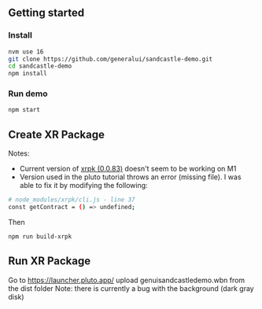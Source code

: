 ## Getting started

### Install

```bash
nvm use 16
git clone https://github.com/generalui/sandcastle-demo.git
cd sandcastle-demo
npm install
```

### Run demo

```bash
npm start
```

## Create XR Package

Notes:

- Current version of [xrpk (0.0.83)](https://github.com/webaverse/xrpk/issues/1) doesn't seem to be working on M1
- Version used in the pluto tutorial throws an error (missing file). I was able to fix it by modifying the following:

```bash
# node_modules/xrpk/cli.js - line 37
const getContract = () => undefined;
```

Then

```bash
npm run build-xrpk
```

## Run XR Package

Go to https://launcher.pluto.app/
upload genuisandcastledemo.wbn from the dist folder
Note: there is currently a bug with the background (dark gray disk)
